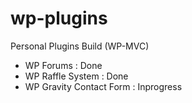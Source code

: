 # wp-plugins
Personal Plugins Build (WP-MVC)

- WP Forums : Done
- WP Raffle System : Done
- WP Gravity Contact Form : Inprogress
